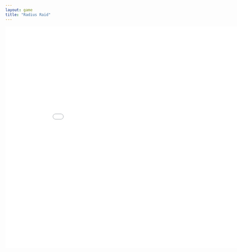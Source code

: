 ```yaml
---
layout: game
title: "Radius Raid"
---
```

<embed src="src/" width="900" height="700" allowfullscreen>
